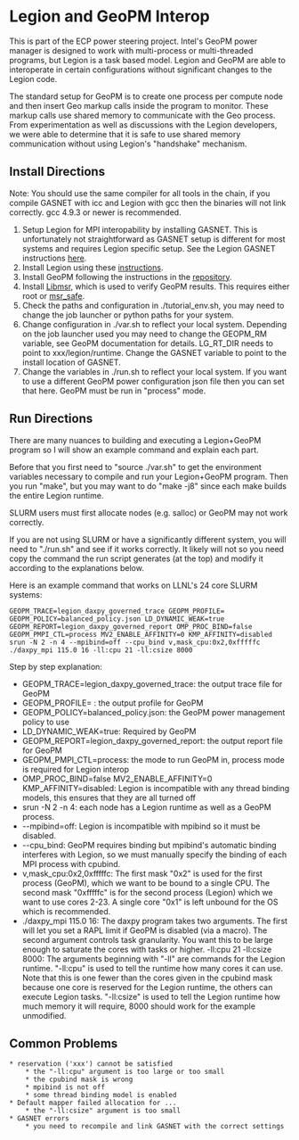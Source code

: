 # Legion and GeoPM Interop
This is part of the ECP power steering project. Intel's GeoPM power manager is designed to work with multi-process or multi-threaded programs, but Legion is a task based model. Legion and GeoPM are able to interoperate in certain configurations without significant changes to the Legion code. 

The standard setup for GeoPM is to create one process per compute node and then insert Geo markup calls inside the program to monitor. These markup calls use shared memory to communicate with the Geo process. From experimentation as well as discussions with the Legion developers, we were able to determine that it is safe to use shared memory communication without using Legion's "handshake" mechanism.

## Install Directions
Note: You should use the same compiler for all tools in the chain, if you compile GASNET with icc and Legion with gcc then the binaries will not link correctly. gcc 4.9.3 or newer is recommended.

1. Setup Legion for MPI interopability by installing GASNET. This is unfortunately not straightforward as GASNET setup is different for most systems and requires Legion specific setup. See the Legion GASNET instructions [here](http://legion.stanford.edu/gasnet/ "GASNET instructions").
2. Install Legion using these [instructions](http://legion.stanford.edu/starting/ "Legion Installation").
3. Install GeoPM following the instructions in the [repository](https://github.com/geopm/geopm "GeoPM").
4. Install [Libmsr](https://github.com/LLNL/libmsr "Libmsr"), which is used to verify GeoPM results. This requires either root or [msr_safe](https://github.com/LLNL/msr-safe "msr-safe").
5. Check the paths and configuration in ./tutorial_env.sh, you may need to change the job launcher or python paths for your system.
6. Change configuration in ./var.sh to reflect your local system. Depending on the job launcher used you may need to change the GEOPM_RM variable, see GeoPM documentation for details. LG_RT_DIR needs to point to xxx/legion/runtime. Change the GASNET variable to point to the install location of GASNET.
7. Change the variables in ./run.sh to reflect your local system. If you want to use a different GeoPM power configuration json file then you can set that here. GeoPM must be run in "process" mode.

## Run Directions
There are many nuances to building and executing a Legion+GeoPM program so I will show an example command and explain each part.

Before that you first need to "source ./var.sh" to get the environment variables necessary to compile and run your Legion+GeoPM program. Then you run "make", but you may want to do "make -j8" since each make builds the entire Legion runtime.

SLURM users must first allocate nodes (e.g. salloc) or GeoPM may not work correctly.

If you are not using SLURM or have a significantly different system, you will need to "./run.sh" and see if it works correctly. It likely will not so you need copy the command the run script generates (at the top) and modify it according to the explanations below.

Here is an example command that works on LLNL's 24 core SLURM systems:
~~~
GEOPM_TRACE=legion_daxpy_governed_trace GEOPM_PROFILE= GEOPM_POLICY=balanced_policy.json LD_DYNAMIC_WEAK=true GEOPM_REPORT=legion_daxpy_governed_report OMP_PROC_BIND=false GEOPM_PMPI_CTL=process MV2_ENABLE_AFFINITY=0 KMP_AFFINITY=disabled srun -N 2 -n 4 --mpibind=off --cpu_bind v,mask_cpu:0x2,0xfffffc ./daxpy_mpi 115.0 16 -ll:cpu 21 -ll:csize 8000
~~~

Step by step explanation:
* GEOPM_TRACE=legion_daxpy_governed_trace: the output trace file for GeoPM
* GEOPM_PROFILE= : the output profile for GeoPM
* GEOPM_POLICY=balanced_policy.json: the GeoPM power management policy to use
* LD_DYNAMIC_WEAK=true: Required by GeoPM
* GEOPM_REPORT=legion_daxpy_governed_report: the output report file for GeoPM
* GEOPM_PMPI_CTL=process: the mode to run GeoPM in, process mode is required for Legion interop
* OMP_PROC_BIND=false MV2_ENABLE_AFFINITY=0 KMP_AFFINITY=disabled: Legion is incompatible with any thread binding models, this ensures that they are all turned off
* srun -N 2 -n 4: each node has a Legion runtime as well as a GeoPM process.
* --mpibind=off: Legion is incompatible with mpibind so it must be disabled.
* --cpu_bind: GeoPM requires binding but mpibind's automatic binding interferes with Legion, so we must manually specify the binding of each MPI process with cpubind.
* v,mask_cpu:0x2,0xfffffc:  The first mask "0x2" is used for the first process (GeoPM), which we want to be bound to a single CPU. The second mask "0xfffffc" is for the second process (Legion) which we want to use cores 2-23. A single core "0x1" is left unbound for the OS which is recommended.
* ./daxpy_mpi 115.0 16: The daxpy program takes two arguments. The first will let you set a RAPL limit if GeoPM is disabled (via a macro). The second argument controls task granularity. You want this to be large enough to saturate the cores with tasks or higher.
-ll:cpu 21 -ll:csize 8000: The arguments beginning with "-ll" are commands for the Legion runtime. "-ll:cpu" is used to tell the runtime how many cores it can use. Note that this is one fewer than the cores given in the cpubind mask because one core is reserved for the Legion runtime, the others can execute Legion tasks. "-ll:csize" is used to tell the Legion runtime how much memory it will require, 8000 should work for the example unmodified.

## Common Problems
	* reservation ('xxx') cannot be satisfied
		* the "-ll:cpu" argument is too large or too small
		* the cpubind mask is wrong
		* mpibind is not off
		* some thread binding model is enabled
	* Default mapper failed allocation for ...
		* the "-ll:csize" argument is too small
	* GASNET errors
		* you need to recompile and link GASNET with the correct settings
